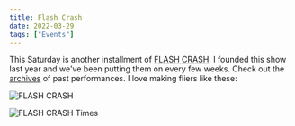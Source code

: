 ```yaml
---
title: Flash Crash
date: 2022-03-29
tags: ["Events"]
---
```


This Saturday is another installment of [FLASH CRASH](https://flashcrash.net). I founded this show last year and we've been putting them on every few weeks. Check out the [archives](https://flashcrash.net/archives) of past performances. I love making fliers like these:

![FLASH CRASH](/images/fc220402.jpg)

![FLASH CRASH Times](/images/fc220402-times.jpg)
